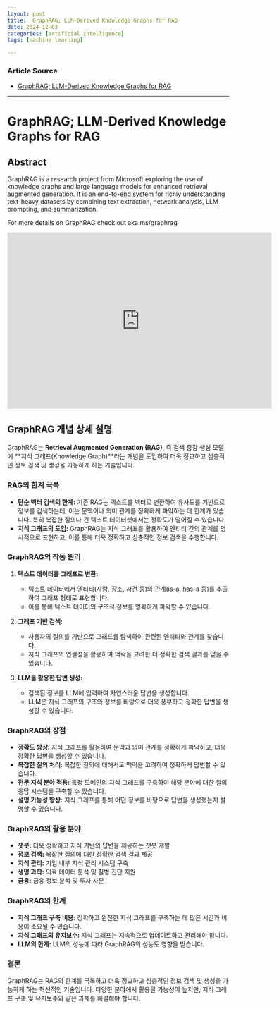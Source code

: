 ```yaml
---
layout: post
title:  GraphRAG; LLM-Derived Knowledge Graphs for RAG
date: 2024-12-03
categories: [artificial intelligence]
tags: [machine learning]

---
```


### Article Source


* [GraphRAG; LLM-Derived Knowledge Graphs for RAG](https://www.youtube.com/watch?v=r09tJfON6kE)

---


# GraphRAG; LLM-Derived Knowledge Graphs for RAG

## Abstract
GraphRAG is a research project from Microsoft exploring the use of knowledge graphs and large language models for enhanced retrieval augmented generation. It is an end-to-end system for richly understanding text-heavy datasets by combining text extraction, network analysis, LLM prompting, and summarization.
 
For more details on GraphRAG check out aka.ms/graphrag


<iframe width="600" height="400" src="https://www.youtube.com/embed/r09tJfON6kE?si=LlpNC_tav-X7Oj5v" title="YouTube video player" frameborder="0" allow="accelerometer; autoplay; clipboard-write; encrypted-media; gyroscope; picture-in-picture; web-share" referrerpolicy="strict-origin-when-cross-origin" allowfullscreen></iframe>

## GraphRAG 개념 상세 설명

GraphRAG는 **Retrieval Augmented Generation (RAG)**, 즉 검색 증강 생성 모델에 **지식 그래프(Knowledge Graph)**라는 개념을 도입하여 더욱 정교하고 심층적인 정보 검색 및 생성을 가능하게 하는 기술입니다.

### RAG의 한계 극복

* **단순 벡터 검색의 한계:** 기존 RAG는 텍스트를 벡터로 변환하여 유사도를 기반으로 정보를 검색하는데, 이는 문맥이나 의미 관계를 정확하게 파악하는 데 한계가 있습니다. 특히 복잡한 질의나 긴 텍스트 데이터셋에서는 정확도가 떨어질 수 있습니다.
* **지식 그래프의 도입:** GraphRAG는 지식 그래프를 활용하여 엔티티 간의 관계를 명시적으로 표현하고, 이를 통해 더욱 정확하고 심층적인 정보 검색을 수행합니다.

### GraphRAG의 작동 원리

1. **텍스트 데이터를 그래프로 변환:**
   * 텍스트 데이터에서 엔티티(사람, 장소, 사건 등)와 관계(is-a, has-a 등)를 추출하여 그래프 형태로 표현합니다.
   * 이를 통해 텍스트 데이터의 구조적 정보를 명확하게 파악할 수 있습니다.

2. **그래프 기반 검색:**
   * 사용자의 질의를 기반으로 그래프를 탐색하여 관련된 엔티티와 관계를 찾습니다.
   * 지식 그래프의 연결성을 활용하여 맥락을 고려한 더 정확한 검색 결과를 얻을 수 있습니다.

3. **LLM을 활용한 답변 생성:**
   * 검색된 정보를 LLM에 입력하여 자연스러운 답변을 생성합니다.
   * LLM은 지식 그래프의 구조와 정보를 바탕으로 더욱 풍부하고 정확한 답변을 생성할 수 있습니다.

### GraphRAG의 장점

* **정확도 향상:** 지식 그래프를 활용하여 문맥과 의미 관계를 정확하게 파악하고, 더욱 정확한 답변을 생성할 수 있습니다.
* **복잡한 질의 처리:** 복잡한 질의에 대해서도 맥락을 고려하여 정확하게 답변할 수 있습니다.
* **전문 지식 분야 적용:** 특정 도메인의 지식 그래프를 구축하여 해당 분야에 대한 질의응답 시스템을 구축할 수 있습니다.
* **설명 가능성 향상:** 지식 그래프를 통해 어떤 정보를 바탕으로 답변을 생성했는지 설명할 수 있습니다.

### GraphRAG의 활용 분야

* **챗봇:** 더욱 정확하고 지식 기반의 답변을 제공하는 챗봇 개발
* **정보 검색:** 복잡한 질의에 대한 정확한 검색 결과 제공
* **지식 관리:** 기업 내부 지식 관리 시스템 구축
* **생명 과학:** 의료 데이터 분석 및 질병 진단 지원
* **금융:** 금융 정보 분석 및 투자 자문

### GraphRAG의 한계

* **지식 그래프 구축 비용:** 정확하고 완전한 지식 그래프를 구축하는 데 많은 시간과 비용이 소요될 수 있습니다.
* **지식 그래프의 유지보수:** 지식 그래프는 지속적으로 업데이트하고 관리해야 합니다.
* **LLM의 한계:** LLM의 성능에 따라 GraphRAG의 성능도 영향을 받습니다.

### 결론

GraphRAG는 RAG의 한계를 극복하고 더욱 정교하고 심층적인 정보 검색 및 생성을 가능하게 하는 혁신적인 기술입니다. 다양한 분야에서 활용될 가능성이 높지만, 지식 그래프 구축 및 유지보수와 같은 과제를 해결해야 합니다.

